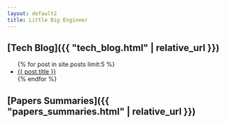 ```yaml
---
layout: default2
title: Little Big Engineer
---
```



## [Tech Blog]({{ "tech_blog.html" | relative_url }})

<ul>
  {% for post in site.posts limit:5 %}
    <li>
      <a href="{{ post.url }}">{{ post.title }}</a>
    </li>
  {% endfor %}
</ul>


## [Papers Summaries]({{ "papers_summaries.html" | relative_url }})
